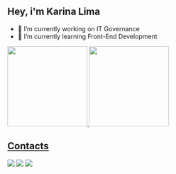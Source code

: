 ## Hey, i'm Karina Lima  

- 🔭 I’m currently working on IT Governance
- 🌱 I’m currently learning Front-End Development
 
 <div>
  <a href="https://github.com/karinamelo26">
  <img height="180em" src="https://github-readme-stats.vercel.app/api?username=karinamelo26&show_icons=true&theme=react&include_all_commits=true&count_private=true"/>
  <img height="180em" src="https://github-readme-stats.vercel.app/api/top-langs/?username=karinamelo26&layout=compact&langs_count=7&theme=react"/>
</div>
  
## Contacts
 
<div> 
  <a href="https://instagram.com/karinamelo26" target="_blank"><img src="https://img.shields.io/badge/-Instagram-%23E4405F?style=for-the-badge&logo=instagram&logoColor=white" target="_blank"></a>
  <a href = "mailto:karinamelo26@gmail.com"><img src="https://img.shields.io/badge/-Gmail-%23333?style=for-the-badge&logo=gmail&logoColor=white" target="_blank"></a>
  <a href="https://www.linkedin.com/in/karina-lima-66887622/" target="_blank"><img src="https://img.shields.io/badge/-LinkedIn-%230077B5?style=for-the-badge&logo=linkedin&logoColor=white" target="_blank"></a> 
</div>
